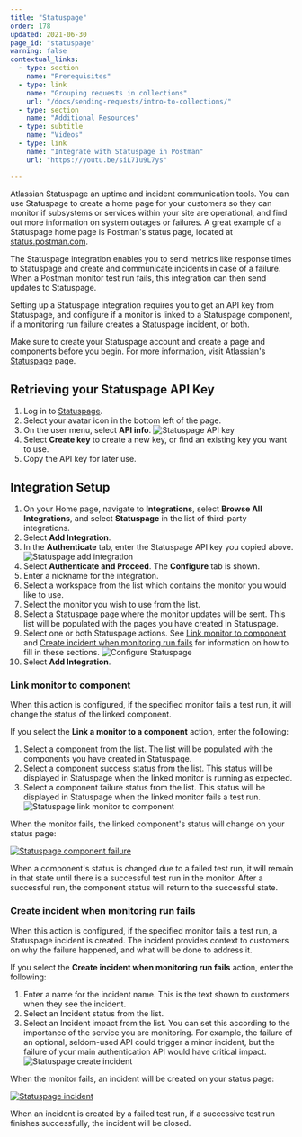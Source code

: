```yaml
---
title: "Statuspage"
order: 178
updated: 2021-06-30
page_id: "statuspage"
warning: false
contextual_links:
  - type: section
    name: "Prerequisites"
  - type: link
    name: "Grouping requests in collections"
    url: "/docs/sending-requests/intro-to-collections/"
  - type: section
    name: "Additional Resources"
  - type: subtitle
    name: "Videos"
  - type: link
    name: "Integrate with Statuspage in Postman"
    url: "https://youtu.be/siL7Iu9L7ys"
    
---
```


Atlassian Statuspage an uptime and incident communication tools. You can use Statuspage to create a home page for your customers so they can monitor if subsystems or services within your site are operational, and find out more information on system outages or failures. A great example of a Statuspage home page is Postman's status page, located at [status.postman.com](https://status.postman.com).

The Statuspage integration enables you to send metrics like response times to Statuspage and create and communicate incidents in case of a failure. When a Postman monitor test run fails, this integration can then send updates to Statuspage.

Setting up a Statuspage integration requires you to get an API key from Statuspage, and configure if a monitor is linked to a Statuspage component, if a monitoring run failure creates a Statuspage incident, or both.

Make sure to create your Statuspage account and create a page and components before you begin. For more information, visit Atlassian's [Statuspage](https://www.atlassian.com/software/statuspage) page.

## Retrieving your Statuspage API Key

1. Log in to [Statuspage](https://manage.statuspage.io/login).
2. Select your avatar icon in the bottom left of the page.
3. On the user menu, select **API info**.
![Statuspage API key](https://assets.postman.com/postman-docs/statuspage-api-key.jpg)
4. Select **Create key** to create a new key, or find an existing key you want to use.
5. Copy the API key for later use.

## Integration Setup

1. On your Home page, navigate to **Integrations**, select **Browse All Integrations**, and select **Statuspage** in the list of third-party integrations.
1. Select **Add Integration**.
1. In the **Authenticate** tab, enter the Statuspage API key you copied above.
![Statuspage add integration](https://assets.postman.com/postman-docs/add-integration-statuspage.jpg)
1. Select **Authenticate and Proceed**. The **Configure** tab is shown.
1. Enter a nickname for the integration.
1. Select a workspace from the list which contains the monitor you would like to use.
1. Select the monitor you wish to use from the list.
1. Select a Statuspage page where the monitor updates will be sent. This list will be populated with the pages you have created in Statuspage.
1. Select one or both Statuspage actions. See [Link monitor to component](#link-monitor-to-component) and [Create incident when monitoring run fails](#create-incident-when-monitoring-run-fails) for information on how to fill in these sections.
![Configure Statuspage](https://assets.postman.com/postman-docs/configure-statuspage.jpg)
1. Select **Add Integration**.

### Link monitor to component

When this action is configured, if the specified monitor fails a test run, it will change the status of the linked component.

If you select the **Link a monitor to a component** action, enter the following:

1. Select a component from the list. The list will be populated with the components you have created in Statuspage.
1. Select a component success status from the list. This status will be displayed in Statuspage when the linked monitor is running as expected.
1. Select a component failure status from the list. This status will be displayed in Statuspage when the linked monitor fails a test run.
  ![Statuspage link monitor to component](https://assets.postman.com/postman-docs/statuspage-monitor-to-component.jpg)

When the monitor fails, the linked component's status will change on your status page:

[![Statuspage component failure](https://assets.postman.com/postman-docs/statuspage-component-fail.jpg)](https://assets.postman.com/postman-docs/statuspage-component-fail.jpg)

When a component's status is changed due to a failed test run, it will remain in that state until there is a successful test run in the monitor. After a successful run, the component status will return to the successful state.

### Create incident when monitoring run fails

When this action is configured, if the specified monitor fails a test run, a Statuspage incident is created. The incident provides context to customers on why the failure happened, and what will be done to address it.

If you select the **Create incident when monitoring run fails** action, enter the following:

1. Enter a name for the incident name. This is the text shown to customers when they see the incident.
1. Select an Incident status from the list.
1. Select an Incident impact from the list. You can set this according to the importance of the service you are monitoring. For example, the failure of an optional, seldom-used API could trigger a minor incident, but the failure of your main authentication API would have critical impact.
  ![Statuspage create incident](https://assets.postman.com/postman-docs/statuspage-create-incident.jpg)

When the monitor fails, an incident will be created on your status page:

[![Statuspage incident](https://assets.postman.com/postman-docs/statuspage-incident.jpg)](https://assets.postman.com/postman-docs/statuspage-incident.jpg)

When an incident is created by a failed test run, if a successive test run finishes successfully, the incident will be closed.
